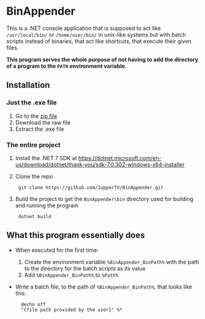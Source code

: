 # BinAppender

This is a .NET console application that is supposed to act like `/usr/local/bin/` or `/home/user/bin/` in unix-like systems but with batch scripts instead of binaries, that act like shortcuts, that execute their given files.

**This program serves the whole purpose of not having to add the directory of a program to the `PATH` environment variable.**

## Installation

### Just the .exe file

1. Go to the [zip file](./I%20just%20want%20the%20program.zip)
2. Download the raw file
3. Extract the .exe file

### The entire project

1. Install the .NET 7 SDK at <https://dotnet.microsoft.com/en-us/download/dotnet/thank-you/sdk-7.0.302-windows-x64-installer>

2. Clone the repo

        git clone https://github.com/JupperTV/BinAppender.git

3. Build the project to get the `BinAppender\bin` directory used for building and running the program

        dotnet build

## What this program essentially does

- When executed for the first time:
   1. Create the environment variable `%BinAppender_BinPath%` with the path to the directory for the batch scripts as its value
   2. Add `%BinAppender_BinPath%` to `%Path%`
- Write a batch file, to the path of `%BinAppender_BinPath%`, that looks like this:

        @echo off
        "{file path provided by the user}" %*
